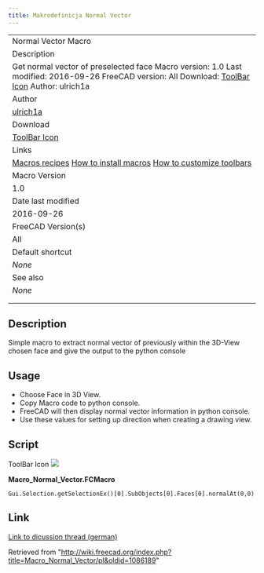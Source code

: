 ```yaml
---
title: Makrodefinicja Normal Vector
---
```


|                                                                                                                                                                                                                        |
| ---------------------------------------------------------------------------------------------------------------------------------------------------------------------------------------------------------------------- |
| Normal Vector Macro                                                                                                                                                                                                    |
| Description                                                                                                                                                                                                            |
| Get normal vector of preselected face Macro version: 1.0 Last modified: 2016-09-26 FreeCAD version: All Download: [ToolBar Icon](https://www.freecadweb.org/wiki/images/8/8b/Macro_Normal_Vector.png) Author: ulrich1a |
| Author                                                                                                                                                                                                                 |
| [ulrich1a](/index.php?title=User:Ulrich1a&action=edit&redlink=1 "User:Ulrich1a (page does not exist)")                                                                                                                 |
| Download                                                                                                                                                                                                               |
| [ToolBar Icon](https://www.freecadweb.org/wiki/images/8/8b/Macro_Normal_Vector.png)                                                                                                                                    |
| Links                                                                                                                                                                                                                  |
| [Macros recipes](/Macros_recipes "Macros recipes") [How to install macros](/How_to_install_macros "How to install macros") [How to customize toolbars](/Customize_Toolbars "Customize Toolbars")                       |
| Macro Version                                                                                                                                                                                                          |
| 1.0                                                                                                                                                                                                                    |
| Date last modified                                                                                                                                                                                                     |
| 2016-09-26                                                                                                                                                                                                             |
| FreeCAD Version(s)                                                                                                                                                                                                     |
| All                                                                                                                                                                                                                    |
| Default shortcut                                                                                                                                                                                                       |
| _None_                                                                                                                                                                                                                 |
| See also                                                                                                                                                                                                               |
| _None_                                                                                                                                                                                                                 |
|                                                                                                                                                                                                                        |
|                                                                                                                                                                                                                        |

## Description

Simple macro to extract normal vector of previously within the 3D-View chosen face and give the output to the python console

## Usage

- Choose Face in 3D View.
- Copy Macro code to python console.
- FreeCAD will then display normal vector information in python console.
- Use these values for setting up direction when creating a drawing view.

## Script

ToolBar Icon
![](/images/Macro_Normal_Vector.png)

**Macro_Normal_Vector.FCMacro**

```
Gui.Selection.getSelectionEx()[0].SubObjects[0].Faces[0].normalAt(0,0)
```

## Link

[Link to dicussion thread (german)](http://forum.freecadweb.org/viewtopic.php?f=13&t=10959)

Retrieved from "<http://wiki.freecad.org/index.php?title=Macro_Normal_Vector/pl&oldid=1086189>"
